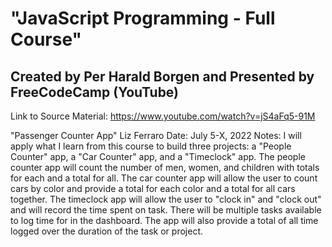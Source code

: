 # "JavaScript Programming - Full Course"
## Created by Per Harald Borgen and Presented by FreeCodeCamp (YouTube)
Link to Source Material: https://www.youtube.com/watch?v=jS4aFq5-91M

"Passenger Counter App"
Liz Ferraro
Date: July 5-X, 2022
Notes: I will apply what I learn from this course to build three projects: a "People Counter" app, a "Car Counter" app, and a "Timeclock" app. The people counter app will count the number of men, women, and children with totals for each and a total for all. The car counter app will allow the user to count cars by color and provide a total for each color and a total for all cars together. The timeclock app will allow the user to "clock in" and "clock out" and will record the time spent on task. There will be multiple tasks available to log time for in the dashboard. The app will also provide a total of all time logged over the duration of the task or project.